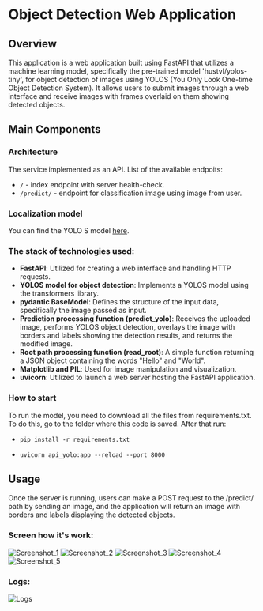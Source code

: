 # Object Detection Web Application

## Overview
This application is a web application built using FastAPI that utilizes a machine learning model, specifically the pre-trained model 'hustvl/yolos-tiny', for object detection of images using YOLOS (You Only Look One-time Object Detection System). It allows users to submit images through a web interface and receive images with frames overlaid on them showing detected objects.

## Main Components

### Architecture
The service implemented as an API. List of the available endpoits:

*  ```/``` - index endpoint with server health-check.
*  ```/predict/``` - endpoint for classification image using image from user.

### Localization model
You can find the YOLO S model [here](https://huggingface.co/hustvl/yolos-tiny).

### The stack of technologies used: 
- **FastAPI**: Utilized for creating a web interface and handling HTTP requests.
- **YOLOS model for object detection**: Implements a YOLOS model using the transformers library.
- **pydantic BaseModel**: Defines the structure of the input data, specifically the image passed as input.
- **Prediction processing function (predict_yolo)**: Receives the uploaded image, performs YOLOS object detection, overlays the image with borders and labels showing the detection results, and returns the modified image.
- **Root path processing function (read_root)**: A simple function returning a JSON object containing the words "Hello" and "World".
- **Matplotlib and PIL**: Used for image manipulation and visualization.
- **uvicorn**: Utilized to launch a web server hosting the FastAPI application.

### How to start
To run the model, you need to download all the files from requirements.txt. To do this, go to the folder where this code is saved. After that run:
* ```
  pip install -r requirements.txt
  ```
* ```uvicorn api_yolo:app --reload --port 8000```
## Usage
Once the server is running, users can make a POST request to the /predict/ path by sending an image, and the application will return an image with borders and labels displaying the detected objects.


### Screen how it's work:
![Screenshot_1](https://github.com/Sviatoslav1886/Data_science_2023/blob/main/homework_lesson_34/screenshots_of_how_it_works/screen_1.jpg)
![Screenshot_2](https://github.com/Sviatoslav1886/Data_science_2023/blob/main/homework_lesson_34/screenshots_of_how_it_works/screen_2.jpg)
![Screenshot_3](https://github.com/Sviatoslav1886/Data_science_2023/blob/main/homework_lesson_34/screenshots_of_how_it_works/screen_3.jpg)
![Screenshot_4](https://github.com/Sviatoslav1886/Data_science_2023/blob/main/homework_lesson_34/screenshots_of_how_it_works/screen_4.jpg)
![Screenshot_5](https://github.com/Sviatoslav1886/Data_science_2023/blob/main/homework_lesson_34/screenshots_of_how_it_works/screen_5.jpg)


### Logs:
![Logs](https://github.com/Sviatoslav1886/Data_science_2023/blob/main/homework_lesson_34/screenshots_of_how_it_works/logs.jpg)


